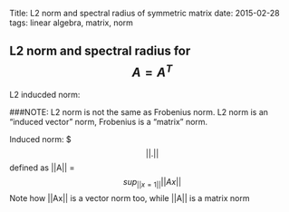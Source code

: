 Title: L2 norm and spectral radius of symmetric matrix
date: 2015-02-28
tags: linear algebra, matrix, norm

## L2 norm and spectral radius for $$A=A^T$$

L2 inducded norm:

###NOTE: L2 norm is not the same as Frobenius norm. L2 norm is an “induced vector” norm, Frobenius is a “matrix” norm.

Induced norm: $$$|| . ||$$ defined as ||A|| = $$sup_{||x=1||} ||Ax||$$ 
Note how ||Ax|| is a vector norm too, while ||A|| is a matrix norm



